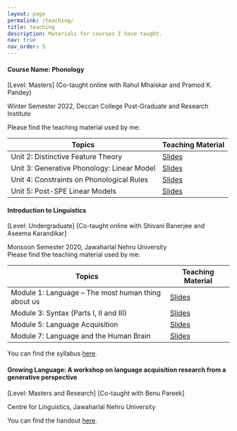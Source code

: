 ```yaml
---
layout: page
permalink: /teaching/
title: teaching
description: Materials for courses I have taught.
nav: true
nav_order: 5
---
```


#### Course Name: Phonology 
[Level: Masters] (Co-taught online with Rahul Mhaiskar and Pramod K. Pandey)  

Winter Semester 2022, Deccan College Post-Graduate and Research Institute  

Please find the teaching material used by me: 

| Topics 	| Teaching Material 	|
|---	|---	|
| Unit 2: Distinctive Feature Theory 	| [Slides](https://drive.google.com/file/d/1dUvi3jy1xS-aeS67rH9g0Co5YNXP80o2/view?usp=drivesdk)  	|
| Unit 3: Generative Phonology: Linear Model 	| [Slides](https://drive.google.com/file/d/11SFc4OFstq3KOQslA2r82BINx5BLzcAS/view?usp=drivesdk)  	|
| Unit 4: Constraints on Phonological Rules  	| [Slides](https://drive.google.com/file/d/1Nw-YdzSx-m7X6r-pY8yIhrah2xOkno2S/view?usp=drivesdk)  	|
| Unit 5: Post-SPE Linear Models  	| [Slides](https://drive.google.com/file/d/1D1OCsxSfrsftC2GrhCX-TElQucY7So3Q/view?usp=drivesdk)  	|  


  
  
  


#### Introduction to Linguistics 
[Level: Undergraduate]
[Co-taught online with Shivani Banerjee and Aseema Karandikar]  


Monsoon Semester 2020, Jawaharlal Nehru University  
Please find the teaching material used by me: 


|  Topics 	|  Teaching Material 	|
|---	|---	|
| Module 1: Language – The most human thing about us  	| [Slides](https://drive.google.com/file/d/1o-HNheFWdJO1SwOtOrG6jnvfolS5um6n/view?usp=drivesdk)   	|
| Module 3: Syntax (Parts I, II and III)   	| [Slides](https://drive.google.com/file/d/1eegGmaGyVJDNhZuQsiwk1irKEwiiYPhr/view?usp=drivesdk)   	|
| Module 5: Language Acquisition  	| [Slides](https://drive.google.com/file/d/197M1zXhsSRmJXuw8LsVQe6V6hFxN6VoX/view?usp=drivesdk)   	|
| Module 7: Language and the Human Brain   	| [Slides](https://drive.google.com/file/d/1LJbyVRTvCP_W4abJWqy368a9GILq3Z9z/view?usp=drivesdk)  	|

You can find the syllabus [here](https://drive.google.com/file/d/1OocVIkWd1KsGssEyX7mmfz1AFJtCAnIy/view?usp=drivesdk).  




#### Growing Language: A workshop on language acquisition research from a generative perspective 
[Level: Masters and Research] 
[Co-taught with Benu Pareek]  

Centre for Linguistics, Jawaharlal Nehru University   

You can find the handout [here](https://drive.google.com/file/d/1oQkZQmjuB18j-CaccfUp73zILwN2SNKg/view?usp=drivesdk).